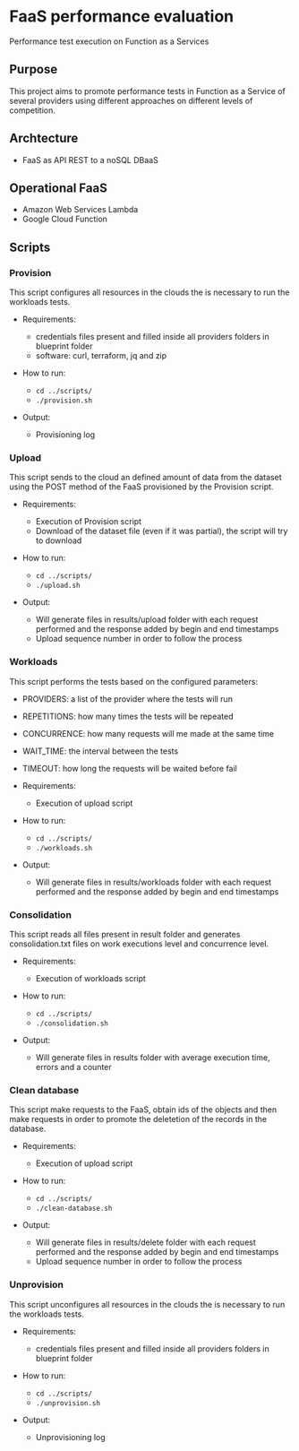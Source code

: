 # FaaS performance evaluation
Performance test execution on Function as a Services

## Purpose

This project aims to promote performance tests in Function as a Service of several providers using different approaches on different levels of competition.

## Archtecture

- FaaS as API REST to a noSQL DBaaS

## Operational FaaS
 - Amazon Web Services Lambda
 - Google Cloud Function

## Scripts

### Provision

  This script configures all resources in the clouds the is necessary to run the workloads tests.

  - Requirements:

    - credentials files present and filled inside all providers folders in blueprint folder
    - software: curl, terraform, jq and zip

  - How to run:

    - `cd ../scripts/`
    - `./provision.sh`

  - Output:

    - Provisioning log

### Upload

  This script sends to the cloud an defined amount of data from the dataset using the POST method of the FaaS provisioned by the Provision script.

  - Requirements:
    - Execution of Provision script
    - Download of the dataset file (even if it was partial), the script will try to download

  - How to run:

    - `cd ../scripts/`
    - `./upload.sh`

  - Output:
    - Will generate files in results/upload folder with each request performed and the response added by begin and end timestamps
    - Upload sequence number in order to follow the process

### Workloads

  This script performs the tests based on the configured parameters:
   - PROVIDERS: a list of the provider where the tests will run
   - REPETITIONS: how many times the tests will be repeated
   - CONCURRENCE: how many requests will me made at the same time
   - WAIT_TIME: the interval between the tests
   - TIMEOUT: how long the requests will be waited before fail

  - Requirements:
    - Execution of upload script
 
  - How to run:
    - `cd ../scripts/`
    - `./workloads.sh`

  - Output:
    - Will generate files in results/workloads folder with each request performed and the response added by begin and end timestamps

### Consolidation

  This script reads all files present in result folder and generates consolidation.txt files on work executions level and concurrence level.

  - Requirements:
    - Execution of workloads script
 
  - How to run:
    - `cd ../scripts/`
    - `./consolidation.sh`

  - Output:
    - Will generate files in results folder with average execution time, errors and a counter

### Clean database

  This script make requests to the FaaS, obtain ids of the objects and then make requests in order to promote the deletetion of the records in the database.

  - Requirements:
    - Execution of upload script

  - How to run:

    - `cd ../scripts/`
    - `./clean-database.sh`

  - Output:
    - Will generate files in results/delete folder with each request performed and the response added by begin and end timestamps
    - Upload sequence number in order to follow the process

### Unprovision

  This script unconfigures all resources in the clouds the is necessary to run the workloads tests.

  - Requirements:

    - credentials files present and filled inside all providers folders in blueprint folder

  - How to run:

    - `cd ../scripts/`
    - `./unprovision.sh`

  - Output:

    - Unprovisioning log